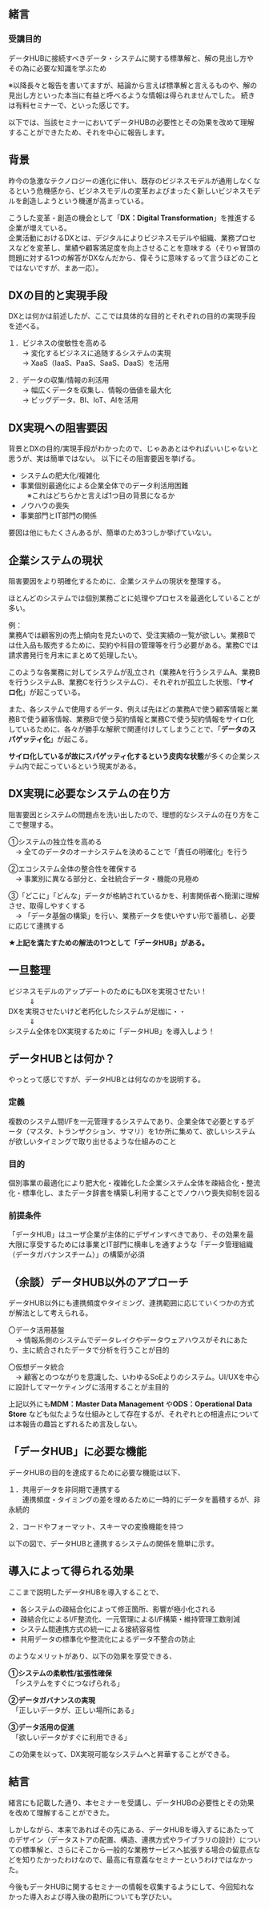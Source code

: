 ## 緒言
### 受講目的
データHUBに接続すべきデータ・システムに関する標準解と、解の見出し方やその為に必要な知識を学ぶため

※以降長々と報告を書いてますが、結論から言えば標準解と言えるものや、解の見出し方といった本当に有益と呼べるような情報は得られませんでした。
続きは有料セミナーで、といった感じです。

以下では、当該セミナーにおいてデータHUBの必要性とその効果を改めて理解することができたため、それを中心に報告します。

## 背景
昨今の急激なテクノロジーの進化に伴い、既存のビジネスモデルが通用しなくなるという危機感から、ビジネスモデルの変革およびまったく新しいビジネスモデルを創造しようという機運が高まっている。

こうした変革・創造の機会として「**DX：Digital Transformation**」を推進する企業が増えている。  
企業活動におけるDXとは、デジタルによりビジネスモデルや組織、業務プロセスなどを変革し、業績や顧客満足度を向上させることを意味する（そりゃ冒頭の問題に対する1つの解答がDXなんだから、偉そうに意味するって言うほどのことではないですが、まあ一応）。

## DXの目的と実現手段
DXとは何かは前述したが、ここでは具体的な目的とそれぞれの目的の実現手段を述べる。

１．ビジネスの俊敏性を高める  
　　→ 変化するビジネスに追随するシステムの実現  
　　→ XaaS（IaaS、PaaS、SaaS、DaaS）を活用

２．データの収集/情報の利活用  
　　→ 幅広くデータを収集し、情報の価値を最大化  
　　→ ビッグデータ、BI、IoT、AIを活用

## DX実現への阻害要因
背景とDXの目的/実現手段がわかったので、じゃああとはやればいいじゃないと思うが、実は簡単ではない。
以下にその阻害要因を挙げる。

* システムの肥大化/複雑化
* 事業個別最適化による企業全体でのデータ利活用困難  
　※これはどちらかと言えば1つ目の背景になるか
* ノウハウの喪失
* 事業部門とIT部門の関係

要因は他にもたくさんあるが、簡単のため3つしか挙げていない。

## 企業システムの現状
阻害要因をより明確化するために、企業システムの現状を整理する。

ほとんどのシステムでは個別業務ごとに処理やプロセスを最適化していることが多い。

例：  
業務Aでは顧客別の売上傾向を見たいので、受注実績の一覧が欲しい。業務Bでは仕入品も販売するために、契約や科目の管理等を行う必要がある。業務Cでは請求書発行を月末にまとめて処理したい。

このような各業務に対してシステムが乱立され（業務Aを行うシステムA、業務Bを行うシステムB、業務Cを行うシステムC）、それぞれが孤立した状態、「**サイロ化**」が起こっている。

また、各システムで使用するデータ、例えば先ほどの業務Aで使う顧客情報と業務Bで使う顧客情報、業務Bで使う契約情報と業務Cで使う契約情報をサイロ化しているために、各々が勝手な解釈で関連付けしてしまうことで、「**データのスパゲッティ化**」が起こる。

**サイロ化しているが故にスパゲッティ化するという皮肉な状態**が多くの企業システム内で起こっているという現実がある。

## DX実現に必要なシステムの在り方
阻害要因とシステムの問題点を洗い出したので、理想的なシステムの在り方をここで整理する。

①システムの独立性を高める  
　→ 全てのデータのオーナシステムを決めることで「責任の明確化」を行う

②エコシステム全体の整合性を確保する  
　→ 事業別に異なる部分と、全社統合データ・機能の見極め

③「どこに」「どんな」データが格納されているかを、利害関係者へ簡潔に理解させ、取得しやすくする  
　→ 「データ基盤の構築」を行い、業務データを使いやすい形で蓄積し、必要に応じて連携する

**★上記を満たすための解法の1つとして「データHUB」がある。**

## 一旦整理
ビジネスモデルのアップデートのためにもDXを実現させたい！  
　　　⇓  
DXを実現させたいけど老朽化したシステムが足枷に・・  
　　　⇓  
システム全体をDX実現するために「データHUB」を導入しよう！

## データHUBとは何か？
やっとって感じですが、データHUBとは何なのかを説明する。

### 定義
複数のシステム間I/Fを一元管理するシステムであり、企業全体で必要とするデータ（マスタ、トランザクション、サマリ）を1か所に集めて、欲しいシステムが欲しいタイミングで取り出せるような仕組みのこと

### 目的
個別事業の最適化により肥大化・複雑化した企業システム全体を疎結合化・整流化・標準化し、またデータ辞書を構築し利用することでノウハウ喪失抑制を図る

### 前提条件
「データHUB」はユーザ企業が主体的にデザインすべきであり、その効果を最大限に享受するためには事業とIT部門に横串しを通すような「データ管理組織（データガバナンスチーム）」の構築が必須

## （余談）データHUB以外のアプローチ
データHUB以外にも連携頻度やタイミング、連携範囲に応じていくつかの方式が解法として考えられる。

〇データ活用基盤  
　→ 情報系側のシステムでデータレイクやデータウェアハウスがそれにあたり、主に統合されたデータで分析を行うことが目的

〇仮想データ統合  
　→ 顧客とのつながりを意識した、いわゆるSoEよりのシステム。UI/UXを中心に設計してマーケティングに活用することが主目的

上記以外にも**MDM：Master Data Management** や**ODS：Operational Data Store** なども似たような仕組みとして存在するが、それぞれとの相違点については本報告の趣旨とずれるため言及しない。

## 「データHUB」に必要な機能
データHUBの目的を達成するために必要な機能は以下、

１．共用データを非同期で連携する  
　　連携頻度・タイミングの差を埋めるために一時的にデータを蓄積するが、非永続的

２．コードやフォーマット、スキーマの変換機能を持つ  

以下の図で、データHUBと連携するシステムの関係を簡単に示す。

## 導入によって得られる効果
ここまで説明したデータHUBを導入することで、
* 各システムの疎結合化によって修正箇所、影響が極小化される
* 疎結合化によるI/F整流化、一元管理によるI/F構築・維持管理工数削減
* システム間連携方式の統一による接続容易性
* 共用データの標準化や整流化によるデータ不整合の防止 

のようなメリットがあり、以下の効果を享受できる、

**①システムの柔軟性/拡張性確保**  
　「システムをすぐにつなげられる」

**②データガバナンスの実現**  
　「正しいデータが、正しい場所にある」

**③データ活用の促進**  
　「欲しいデータがすぐに利用できる」

この効果を以って、DX実現可能なシステムへと昇華することができる。

## 結言
緒言にも記載した通り、本セミナーを受講し、データHUBの必要性とその効果を改めて理解することができた。

しかしながら、本来であればその先にある、データHUBを導入するにあたってのデザイン（データストアの配置、構造、連携方式やライブラリの設計）についての標準解と、さらにそこから一般的な業務サービスへ拡張する場合の留意点などを知りたかったわけなので、最高に有意義なセミナーというわけではなかった。

今後もデータHUBに関するセミナーの情報を収集するようにして、今回知れなかった導入および導入後の勘所についても学びたい。
